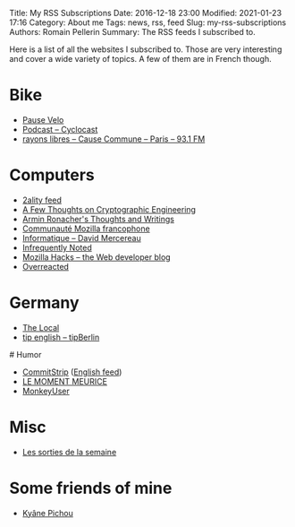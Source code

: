 Title: My RSS Subscriptions
Date: 2016-12-18 23:00
Modified: 2021-01-23 17:16
Category: About me
Tags: news, rss, feed 
Slug: my-rss-subscriptions
Authors: Romain Pellerin
Summary: The RSS feeds I subscribed to.

Here is a list of all the websites I subscribed to. Those are very interesting and cover a wide variety of topics. A few of them are in French though.

# Bike

- [Pause Velo](https://www.pausevelo.com/feed/)
- [Podcast – Cyclocast](http://www.cyclocast.fr/category/Podcast/feed/)
- [rayons libres – Cause Commune – Paris – 93.1 FM](https://cause-commune.fm/podcastfilter/rayons-libres/feed/)

# Computers

- [2ality feed](http://feeds.feedburner.com/2ality?format=xml)
- [A Few Thoughts on Cryptographic Engineering](http://blog.cryptographyengineering.com/feeds/posts/default)
- [Armin Ronacher's Thoughts and Writings](https://lucumr.pocoo.org/feed.atom)
- [Communauté Mozilla francophone](https://blog.mozfr.org/feed/atom)
- [Informatique – David Mercereau](http://www.mercereau.info/categorie/informatique/feed/)
- [Infrequently Noted](https://infrequently.org/feed/)
- [Mozilla Hacks – the Web developer blog](https://hacks.mozilla.org/feed/)
- [Overreacted](https://overreacted.io/rss.xml)

# Germany

- [The Local](https://feeds.thelocal.com/rss/de)
- [tip english – tipBerlin](https://www.tip-berlin.de/english/feed/)

# Humor

- [CommitStrip](http://www.commitstrip.com/fr/feed/) ([English feed](http://www.commitstrip.com/en/feed/))
- [LE MOMENT MEURICE](https://www.youtube.com/feeds/videos.xml?playlist_id=PLS9S-RWXlfOfL8I4LC54_AWqU-IWgsngH)
- [MonkeyUser](http://www.monkeyuser.com/feed.xml)

# Misc

- [Les sorties de la semaine](http://rss.allocine.fr/ac/cine/cettesemaine)

# Some friends of mine

- [Kyâne Pichou](https://www.kyane.fr/index.xml)
